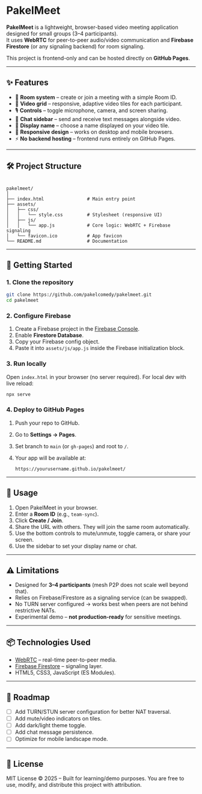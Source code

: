 # PakelMeet

**PakelMeet** is a lightweight, browser-based video meeting application designed for small groups (3–4 participants).  
It uses **WebRTC** for peer-to-peer audio/video communication and **Firebase Firestore** (or any signaling backend) for room signaling.  

This project is frontend-only and can be hosted directly on **GitHub Pages**.

---

## ✨ Features

- 🔗 **Room system** – create or join a meeting with a simple Room ID.
- 🎥 **Video grid** – responsive, adaptive video tiles for each participant.
- 🎙️ **Controls** – toggle microphone, camera, and screen sharing.
- 💬 **Chat sidebar** – send and receive text messages alongside video.
- 👤 **Display name** – choose a name displayed on your video tile.
- 📱 **Responsive design** – works on desktop and mobile browsers.
- ⚡ **No backend hosting** – frontend runs entirely on GitHub Pages.

---

## 🛠 Project Structure

```

pakelmeet/
│
├── index.html                # Main entry point
├── assets/
│   ├── css/
│   │   └── style.css         # Stylesheet (responsive UI)
│   ├── js/
│   │   └── app.js            # Core logic: WebRTC + Firebase signaling
│   └── favicon.ico           # App favicon
└── README.md                 # Documentation

````

---

## 🚀 Getting Started

### 1. Clone the repository
```bash
git clone https://github.com/pakelcomedy/pakelmeet.git
cd pakelmeet
````

### 2. Configure Firebase

1. Create a Firebase project in the [Firebase Console](https://console.firebase.google.com/).
2. Enable **Firestore Database**.
3. Copy your Firebase config object.
4. Paste it into `assets/js/app.js` inside the Firebase initialization block.

### 3. Run locally

Open `index.html` in your browser (no server required).
For local dev with live reload:

```bash
npx serve
```

### 4. Deploy to GitHub Pages

1. Push your repo to GitHub.
2. Go to **Settings → Pages**.
3. Set branch to `main` (or `gh-pages`) and root to `/`.
4. Your app will be available at:

   ```
   https://yourusername.github.io/pakelmeet/
   ```

---

## 📖 Usage

1. Open PakelMeet in your browser.
2. Enter a **Room ID** (e.g., `team-sync`).
3. Click **Create / Join**.
4. Share the URL with others.
   They will join the same room automatically.
5. Use the bottom controls to mute/unmute, toggle camera, or share your screen.
6. Use the sidebar to set your display name or chat.

---

## ⚠️ Limitations

* Designed for **3–4 participants** (mesh P2P does not scale well beyond that).
* Relies on Firebase/Firestore as a signaling service (can be swapped).
* No TURN server configured → works best when peers are not behind restrictive NATs.
* Experimental demo – **not production-ready** for sensitive meetings.

---

## 📦 Technologies Used

* [WebRTC](https://webrtc.org/) – real-time peer-to-peer media.
* [Firebase Firestore](https://firebase.google.com/docs/firestore) – signaling layer.
* HTML5, CSS3, JavaScript (ES Modules).

---

## 🔮 Roadmap

* [ ] Add TURN/STUN server configuration for better NAT traversal.
* [ ] Add mute/video indicators on tiles.
* [ ] Add dark/light theme toggle.
* [ ] Add chat message persistence.
* [ ] Optimize for mobile landscape mode.

---

## 📝 License

MIT License © 2025 – Built for learning/demo purposes.
You are free to use, modify, and distribute this project with attribution.